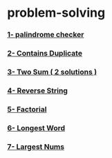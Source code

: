 # problem-solving

### [1- palindrome checker](https://github.com/Madkour17/problem-solving/blob/main/palindrome-checker.js)

### [2- Contains Duplicate](https://github.com/Madkour17/problem-solving/blob/main/contains-duplicate.js)

### [3- Two Sum ( 2 solutions )](https://github.com/Madkour17/problem-solving/blob/main/two-sum.js)

### [4- Reverse String](https://github.com/Madkour17/problem-solving/blob/main/reverse-string.js)

### [5- Factorial](https://github.com/Madkour17/problem-solving/blob/main/factorial.js)

### [6- Longest Word](https://github.com/Madkour17/problem-solving/blob/main/longest-word.js)

### [7- Largest Nums](https://github.com/Madkour17/problem-solving/blob/main/largest-nums.js)
